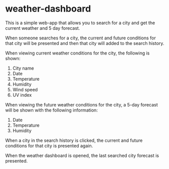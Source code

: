 # weather-dashboard

This is a simple web-app that allows you to search for a city and get the current weather and 5 day forecast.

When someone searches for a city, the current and future conditions for that city will be presented and then that city will added to the search history.

When viewing current weather conditions for the city, the following is shown:

1. City name
2. Date
3. Temperature
4. Humidity
5. Wind speed
6. UV index

When viewing the future weather conditions for the city, a 5-day forecast will be shown with the following information: 

1. Date
2. Temperature
3. Humidity

When a city in the search history is clicked, the current and future conditions for that city is presented again. 

When the weather dashboard is opened, the last searched city forecast is presented.
